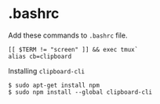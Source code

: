 # .bashrc
Add these commands to `.bashrc` file.
```
[[ $TERM != "screen" ]] && exec tmux`
alias cb=clipboard
```

Installing `clipboard-cli`
```
$ sudo apt-get install npm
$ sudo npm install --global clipboard-cli
```
